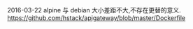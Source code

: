 2016-03-22
    alpine 与 debian 大小差距不大,不存在更替的意义.
    https://github.com/hstack/apigateway/blob/master/Dockerfile
